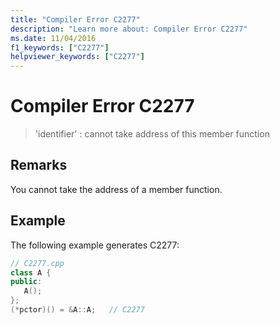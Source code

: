 ```yaml
---
title: "Compiler Error C2277"
description: "Learn more about: Compiler Error C2277"
ms.date: 11/04/2016
f1_keywords: ["C2277"]
helpviewer_keywords: ["C2277"]
---
```

# Compiler Error C2277

> 'identifier' : cannot take address of this member function

## Remarks

You cannot take the address of a member function.

## Example

The following example generates C2277:

```cpp
// C2277.cpp
class A {
public:
   A();
};
(*pctor)() = &A::A;   // C2277
```
